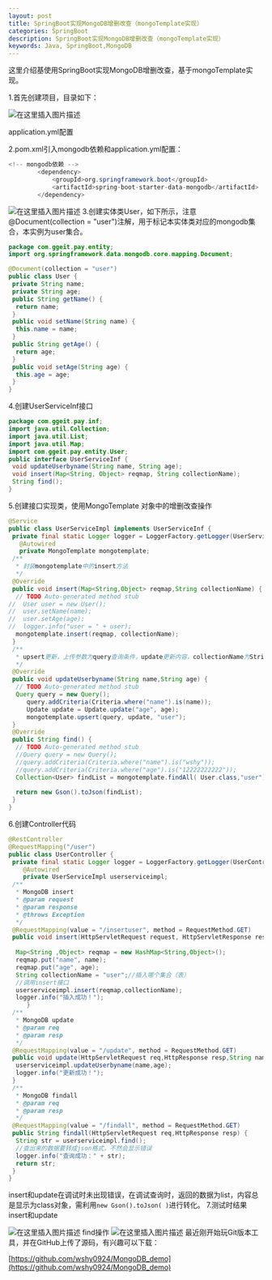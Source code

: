 ```yaml
---
layout: post
title: SpringBoot实现MongoDB增删改查（mongoTemplate实现）
categories: SpringBoot
description: SpringBoot实现MongoDB增删改查（mongoTemplate实现）
keywords: Java, SpringBoot,MongoDB
---
```


这里介绍基使用SpringBoot实现MongoDB增删改查，基于mongoTemplate实现。



1.首先创建项目，目录如下：

![在这里插入图片描述](https://img-blog.csdnimg.cn/20200401230828550.png?x-oss-process=image/watermark,type_ZmFuZ3poZW5naGVpdGk,shadow_10,text_aHR0cHM6Ly9ibG9nLmNzZG4ubmV0L3dlaXhpbl80MDU1MDExOA==,size_16,color_FFFFFF,t_70)

application.yml配置

2.pom.xml引入mongodb依赖和application.yml配置：

```java
<!-- mongodb依赖 -->
        <dependency>
            <groupId>org.springframework.boot</groupId>
            <artifactId>spring-boot-starter-data-mongodb</artifactId>
        </dependency>
```
![在这里插入图片描述](https://img-blog.csdnimg.cn/20200401232716431.png?x-oss-process=image/watermark,type_ZmFuZ3poZW5naGVpdGk,shadow_10,text_aHR0cHM6Ly9ibG9nLmNzZG4ubmV0L3dlaXhpbl80MDU1MDExOA==,size_16,color_FFFFFF,t_70)
3.创建实体类User，如下所示，注意@Document(collection = "user")注解，用于标记本实体类对应的mongodb集合，本实例为user集合。

```java
package com.ggeit.pay.entity;
import org.springframework.data.mongodb.core.mapping.Document;

@Document(collection = "user")
public class User {
 private String name;
 private String age;
 public String getName() {
  return name;
 }
 public void setName(String name) {
  this.name = name;
 }
 public String getAge() {
  return age;
 }
 public void setAge(String age) {
  this.age = age;
 }
}
```
4.创建UserServiceInf接口

```java
package com.ggeit.pay.inf;
import java.util.Collection;
import java.util.List;
import java.util.Map;
import com.ggeit.pay.entity.User;
public interface UserServiceInf {
 void updateUserbyname(String name, String age);
 void insert(Map<String, Object> reqmap, String collectionName);
 String find();
}
```
5.创建接口实现类，使用MongoTemplate 对象中的增删改查操作

```java
@Service
public class UserServiceImpl implements UserServiceInf {
 private final static Logger logger = LoggerFactory.getLogger(UserServiceImpl.class);
   @Autowired
   private MongoTemplate mongotemplate;
 /**
  * 封装mongotemplate中的insert方法
  */
 @Override
 public void insert(Map<String,Object> reqmap,String collectionName) {
  // TODO Auto-generated method stub
//  User user = new User();
//  user.setName(name);
//  user.setAge(age);
//  logger.info("user = " + user);
  mongotemplate.insert(reqmap, collectionName);
 }
 /**
  * upsert更新，上传参数为query查询条件，update更新内容，collectionName为String类型
  */
 @Override
 public void updateUserbyname(String name,String age) {
  // TODO Auto-generated method stub
  Query query = new Query();
     query.addCriteria(Criteria.where("name").is(name));
     Update update = Update.update("age", age);
     mongotemplate.upsert(query, update, "user");
 }
 @Override
 public String find() {
  // TODO Auto-generated method stub
  //Query query = new Query(); 
  //query.addCriteria(Criteria.where("name").is("wshy"));  
  //query.addCriteria(Criteria.where("age").is("12222222222"));  
  Collection<User> findList = mongotemplate.findAll( User.class,"user");
  
  return new Gson().toJson(findList);
 }
}
```
6.创建Controller代码

```java
@RestController
@RequestMapping("/user")
public class UserController {
 private final static Logger logger = LoggerFactory.getLogger(UserController.class);
    @Autowired
    private UserServiceImpl userserviceimpl;
 /**
  * MongoDB insert
  * @param request
  * @param response
  * @throws Exception
  */
 @RequestMapping(value = "/insertuser", method = RequestMethod.GET)
 public void insert(HttpServletRequest request, HttpServletResponse response,String name,String age) throws Exception {
  
  Map<String ,Object> reqmap = new HashMap<String,Object>();
  reqmap.put("name", name);
  reqmap.put("age", age);
  String collectionName = "user";//插入哪个集合（表）
  //调用insert接口
  userserviceimpl.insert(reqmap,collectionName);
  logger.info("插入成功！");
     }
 /**
  * MongoDB update
  * @param req
  * @param resp
  */
 @RequestMapping(value = "/update", method = RequestMethod.GET)
 public void update(HttpServletRequest req,HttpResponse resp,String name,String age) {
  userserviceimpl.updateUserbyname(name,age);
  logger.info("更新成功！");
 }
 /**
  * MongoDB findall
  * @param req
  * @param resp
  */
 @RequestMapping(value = "/findall", method = RequestMethod.GET)
 public String findall(HttpServletRequest req,HttpResponse resp) {
  String str = userserviceimpl.find();
  //查出来的数据要转成json格式，不然会显示错误
  logger.info("查询成功：" + str);
  return str;
 } 
}
```
insert和update在调试时未出现错误，在调试查询时，返回的数据为list，内容总是显示为class对象，需利用`new Gson().toJson( )`进行转化。
7.测试时结果insert和update

![在这里插入图片描述](https://img-blog.csdnimg.cn/20200401232210180.png?x-oss-process=image/watermark,type_ZmFuZ3poZW5naGVpdGk,shadow_10,text_aHR0cHM6Ly9ibG9nLmNzZG4ubmV0L3dlaXhpbl80MDU1MDExOA==,size_16,color_FFFFFF,t_70)
find操作
![在这里插入图片描述](https://img-blog.csdnimg.cn/20200401232451323.png?x-oss-process=image/watermark,type_ZmFuZ3poZW5naGVpdGk,shadow_10,text_aHR0cHM6Ly9ibG9nLmNzZG4ubmV0L3dlaXhpbl80MDU1MDExOA==,size_16,color_FFFFFF,t_70)
最近刚开始玩Git版本工具，并在GitHub上传了源码，有兴趣可以下载：

[https://github.com/wshy0924/MongoDB_demo](https://github.com/wshy0924/MongoDB_demo)
